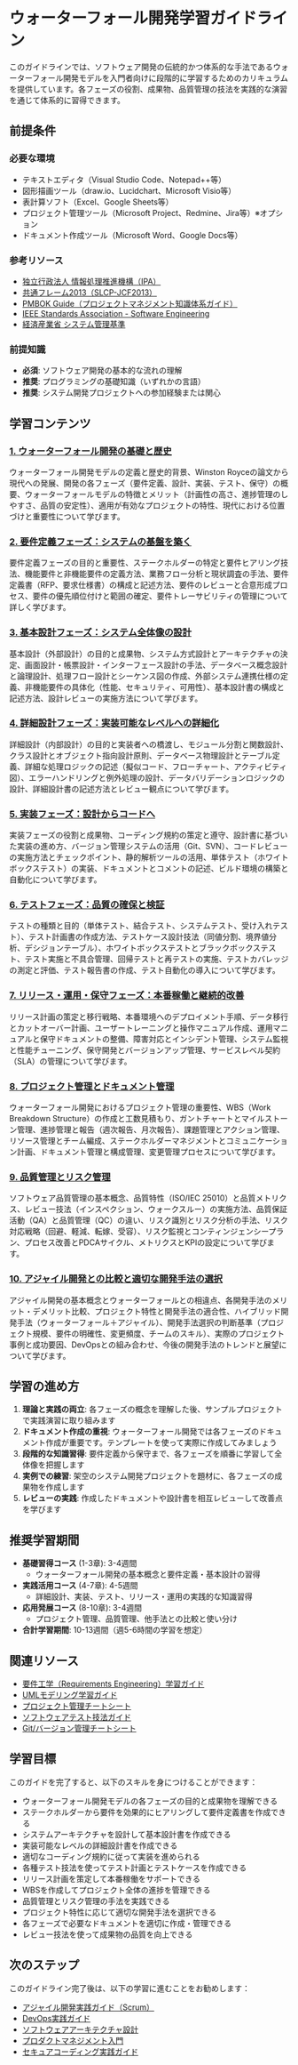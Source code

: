 # ウォーターフォール開発学習ガイドライン

このガイドラインでは、ソフトウェア開発の伝統的かつ体系的な手法であるウォーターフォール開発モデルを入門者向けに段階的に学習するためのカリキュラムを提供しています。各フェーズの役割、成果物、品質管理の技法を実践的な演習を通じて体系的に習得できます。

## 前提条件

### 必要な環境
- テキストエディタ（Visual Studio Code、Notepad++等）
- 図形描画ツール（draw.io、Lucidchart、Microsoft Visio等）
- 表計算ソフト（Excel、Google Sheets等）
- プロジェクト管理ツール（Microsoft Project、Redmine、Jira等）※オプション
- ドキュメント作成ツール（Microsoft Word、Google Docs等）

### 参考リソース
- [独立行政法人 情報処理推進機構（IPA）](https://www.ipa.go.jp/)
- [共通フレーム2013（SLCP-JCF2013）](https://www.ipa.go.jp/publish/qv6pgp0000001xbq-att/000055485.pdf)
- [PMBOK Guide（プロジェクトマネジメント知識体系ガイド）](https://www.pmi.org/pmbok-guide-standards)
- [IEEE Standards Association - Software Engineering](https://standards.ieee.org/initiatives/software-engineering/)
- [経済産業省 システム管理基準](https://www.meti.go.jp/policy/netsecurity/sys-kijun/)

### 前提知識
- **必須**: ソフトウェア開発の基本的な流れの理解
- **推奨**: プログラミングの基礎知識（いずれかの言語）
- **推奨**: システム開発プロジェクトへの参加経験または関心

## 学習コンテンツ

### [1. ウォーターフォール開発の基礎と歴史](https://fcircle-biz.github.io/tech_docs/guide/development-processes/waterfall-development/waterfall-development-learning-material-1.html)
ウォーターフォール開発モデルの定義と歴史的背景、Winston Royceの論文から現代への発展、開発の各フェーズ（要件定義、設計、実装、テスト、保守）の概要、ウォーターフォールモデルの特徴とメリット（計画性の高さ、進捗管理のしやすさ、品質の安定性）、適用が有効なプロジェクトの特性、現代における位置づけと重要性について学びます。

### [2. 要件定義フェーズ：システムの基盤を築く](https://fcircle-biz.github.io/tech_docs/guide/development-processes/waterfall-development/waterfall-development-learning-material-2.html)
要件定義フェーズの目的と重要性、ステークホルダーの特定と要件ヒアリング技法、機能要件と非機能要件の定義方法、業務フロー分析と現状調査の手法、要件定義書（RFP、要求仕様書）の構成と記述方法、要件のレビューと合意形成プロセス、要件の優先順位付けと範囲の確定、要件トレーサビリティの管理について詳しく学びます。

### [3. 基本設計フェーズ：システム全体像の設計](https://fcircle-biz.github.io/tech_docs/guide/development-processes/waterfall-development/waterfall-development-learning-material-3.html)
基本設計（外部設計）の目的と成果物、システム方式設計とアーキテクチャの決定、画面設計・帳票設計・インターフェース設計の手法、データベース概念設計と論理設計、処理フロー設計とシーケンス図の作成、外部システム連携仕様の定義、非機能要件の具体化（性能、セキュリティ、可用性）、基本設計書の構成と記述方法、設計レビューの実施方法について学びます。

### [4. 詳細設計フェーズ：実装可能なレベルへの詳細化](https://fcircle-biz.github.io/tech_docs/guide/development-processes/waterfall-development/waterfall-development-learning-material-4.html)
詳細設計（内部設計）の目的と実装者への橋渡し、モジュール分割と関数設計、クラス設計とオブジェクト指向設計原則、データベース物理設計とテーブル定義、詳細な処理ロジックの記述（擬似コード、フローチャート、アクティビティ図）、エラーハンドリングと例外処理の設計、データバリデーションロジックの設計、詳細設計書の記述方法とレビュー観点について学びます。

### [5. 実装フェーズ：設計からコードへ](https://fcircle-biz.github.io/tech_docs/guide/development-processes/waterfall-development/waterfall-development-learning-material-5.html)
実装フェーズの役割と成果物、コーディング規約の策定と遵守、設計書に基づいた実装の進め方、バージョン管理システムの活用（Git、SVN）、コードレビューの実施方法とチェックポイント、静的解析ツールの活用、単体テスト（ホワイトボックステスト）の実装、ドキュメントとコメントの記述、ビルド環境の構築と自動化について学びます。

### [6. テストフェーズ：品質の確保と検証](https://fcircle-biz.github.io/tech_docs/guide/development-processes/waterfall-development/waterfall-development-learning-material-6.html)
テストの種類と目的（単体テスト、結合テスト、システムテスト、受け入れテスト）、テスト計画書の作成方法、テストケース設計技法（同値分割、境界値分析、デシジョンテーブル）、ホワイトボックステストとブラックボックステスト、テスト実施と不具合管理、回帰テストと再テストの実施、テストカバレッジの測定と評価、テスト報告書の作成、テスト自動化の導入について学びます。

### [7. リリース・運用・保守フェーズ：本番稼働と継続的改善](https://fcircle-biz.github.io/tech_docs/guide/development-processes/waterfall-development/waterfall-development-learning-material-7.html)
リリース計画の策定と移行戦略、本番環境へのデプロイメント手順、データ移行とカットオーバー計画、ユーザートレーニングと操作マニュアル作成、運用マニュアルと保守ドキュメントの整備、障害対応とインシデント管理、システム監視と性能チューニング、保守開発とバージョンアップ管理、サービスレベル契約（SLA）の管理について学びます。

### [8. プロジェクト管理とドキュメント管理](https://fcircle-biz.github.io/tech_docs/guide/development-processes/waterfall-development/waterfall-development-learning-material-8.html)
ウォーターフォール開発におけるプロジェクト管理の重要性、WBS（Work Breakdown Structure）の作成と工数見積もり、ガントチャートとマイルストーン管理、進捗管理と報告（週次報告、月次報告）、課題管理とアクション管理、リソース管理とチーム編成、ステークホルダーマネジメントとコミュニケーション計画、ドキュメント管理と構成管理、変更管理プロセスについて学びます。

### [9. 品質管理とリスク管理](https://fcircle-biz.github.io/tech_docs/guide/development-processes/waterfall-development/waterfall-development-learning-material-9.html)
ソフトウェア品質管理の基本概念、品質特性（ISO/IEC 25010）と品質メトリクス、レビュー技法（インスペクション、ウォークスルー）の実施方法、品質保証活動（QA）と品質管理（QC）の違い、リスク識別とリスク分析の手法、リスク対応戦略（回避、軽減、転嫁、受容）、リスク監視とコンティンジェンシープラン、プロセス改善とPDCAサイクル、メトリクスとKPIの設定について学びます。

### [10. アジャイル開発との比較と適切な開発手法の選択](https://fcircle-biz.github.io/tech_docs/guide/development-processes/waterfall-development/waterfall-development-learning-material-10.html)
アジャイル開発の基本概念とウォーターフォールとの相違点、各開発手法のメリット・デメリット比較、プロジェクト特性と開発手法の適合性、ハイブリッド開発手法（ウォーターフォール＋アジャイル）、開発手法選択の判断基準（プロジェクト規模、要件の明確性、変更頻度、チームのスキル）、実際のプロジェクト事例と成功要因、DevOpsとの組み合わせ、今後の開発手法のトレンドと展望について学びます。

## 学習の進め方

1. **理論と実践の両立**: 各フェーズの概念を理解した後、サンプルプロジェクトで実践演習に取り組みます
2. **ドキュメント作成の重視**: ウォーターフォール開発では各フェーズのドキュメント作成が重要です。テンプレートを使って実際に作成してみましょう
3. **段階的な知識習得**: 要件定義から保守まで、各フェーズを順番に学習して全体像を把握します
4. **実例での練習**: 架空のシステム開発プロジェクトを題材に、各フェーズの成果物を作成します
5. **レビューの実践**: 作成したドキュメントや設計書を相互レビューして改善点を学びます

## 推奨学習期間

- **基礎習得コース** (1-3章): 3-4週間
  - ウォーターフォール開発の基本概念と要件定義・基本設計の習得
- **実践活用コース** (4-7章): 4-5週間
  - 詳細設計、実装、テスト、リリース・運用の実践的な知識習得
- **応用発展コース** (8-10章): 3-4週間
  - プロジェクト管理、品質管理、他手法との比較と使い分け
- **合計学習期間**: 10-13週間（週5-6時間の学習を想定）

## 関連リソース

- [要件工学（Requirements Engineering）学習ガイド](https://fcircle-biz.github.io/tech_docs/guide/software-design/requirements-engineering/README.html)
- [UMLモデリング学習ガイド](https://fcircle-biz.github.io/tech_docs/guide/software-design/uml/README.html)
- [プロジェクト管理チートシート](https://fcircle-biz.github.io/tech_docs/cheatsheet/pm/project-management-cheatsheet.html)
- [ソフトウェアテスト技法ガイド](https://fcircle-biz.github.io/tech_docs/guide/testing/test-design/README.html)
- [Git/バージョン管理チートシート](https://fcircle-biz.github.io/tech_docs/cheatsheet/tools/git-cheatsheet.html)

## 学習目標

このガイドを完了すると、以下のスキルを身につけることができます：

- ウォーターフォール開発モデルの各フェーズの目的と成果物を理解できる
- ステークホルダーから要件を効果的にヒアリングして要件定義書を作成できる
- システムアーキテクチャを設計して基本設計書を作成できる
- 実装可能なレベルの詳細設計書を作成できる
- 適切なコーディング規約に従って実装を進められる
- 各種テスト技法を使ってテスト計画とテストケースを作成できる
- リリース計画を策定して本番稼働をサポートできる
- WBSを作成してプロジェクト全体の進捗を管理できる
- 品質管理とリスク管理の手法を実践できる
- プロジェクト特性に応じて適切な開発手法を選択できる
- 各フェーズで必要なドキュメントを適切に作成・管理できる
- レビュー技法を使って成果物の品質を向上できる

## 次のステップ

このガイドライン完了後は、以下の学習に進むことをお勧めします：

- [アジャイル開発実践ガイド（Scrum）](https://fcircle-biz.github.io/tech_docs/guide/agile/scrum/README.html)
- [DevOps実践ガイド](https://fcircle-biz.github.io/tech_docs/guide/devops/ci-cd/README.html)
- [ソフトウェアアーキテクチャ設計](https://fcircle-biz.github.io/tech_docs/guide/software-design/architecture/README.html)
- [プロダクトマネジメント入門](https://fcircle-biz.github.io/tech_docs/guide/product-management/pm-basics/README.html)
- [セキュアコーディング実践ガイド](https://fcircle-biz.github.io/tech_docs/guide/security/secure-coding/README.html)
